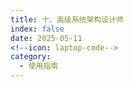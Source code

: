 ```yaml
---
title: 十、高级系统架构设计师
index: false
date: 2025-05-11
<!--icon: laptop-code-->
category:
  - 使用指南
---
```


<Catalog />
